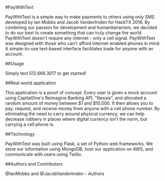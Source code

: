 #PayWithText

PayWithText is a simple way to make payments to others using only SMS developed by Ian Mobbs and Jacob Vanderlinden for HackTX 2016. By combining our passion for development and humanitarianism, we decided to do our best to create something that can truly change the world. PayWithText doesn't require any internet - only a cell signal. PayWithText was designed with those who can't afford internet-enabled phones in mind. A simple-to-use text-based interface facilitates trade for anyone with an account.

##Usage

Simply text 512.666.3017 to get started!

##Real world application

This application is a proof of concept. Every user is given a mock account using CapitalOne's Reimagine Banking API, "Nessie", and allocated a random amount of money between $1 and $10,000. It then allows you to pay, request, and receive money from anyone with a cell phone number. By eliminating the need to carry around physical currency, we can help decrease robbery in places where digital currency isn't the norm, but carrying a cell phone is.

##Technology

PayWithText was built using Flask, a set of Python web frameworks. We store our information using MongoDB, host our application on AWS, and communicate with users using Twilio.

##Authors and Contributors

@IanMobbs and @JacobVanderlinden - Authors